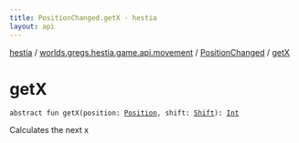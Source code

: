 ```yaml
---
title: PositionChanged.getX - hestia
layout: api
---
```


<div class='api-docs-breadcrumbs'><a href="../../index.html">hestia</a> / <a href="../index.html">worlds.gregs.hestia.game.api.movement</a> / <a href="index.html">PositionChanged</a> / <a href="./get-x.html">getX</a></div>

# getX

<div class="signature"><code><span class="keyword">abstract</span> <span class="keyword">fun </span><span class="identifier">getX</span><span class="symbol">(</span><span class="parameterName" id="worlds.gregs.hestia.game.api.movement.PositionChanged$getX(worlds.gregs.hestia.game.plugins.core.components.map.Position, worlds.gregs.hestia.game.api.movement.Shift)/position">position</span><span class="symbol">:</span>&nbsp;<a href="../../worlds.gregs.hestia.game.plugins.core.components.map/-position/index.html"><span class="identifier">Position</span></a><span class="symbol">, </span><span class="parameterName" id="worlds.gregs.hestia.game.api.movement.PositionChanged$getX(worlds.gregs.hestia.game.plugins.core.components.map.Position, worlds.gregs.hestia.game.api.movement.Shift)/shift">shift</span><span class="symbol">:</span>&nbsp;<a href="../-shift/index.html"><span class="identifier">Shift</span></a><span class="symbol">)</span><span class="symbol">: </span><a href="https://kotlinlang.org/api/latest/jvm/stdlib/kotlin/-int/index.html"><span class="identifier">Int</span></a></code></div>

Calculates the next x

